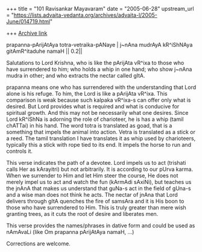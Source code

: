 +++
title = "101 Ravisankar Mayavaram"
date = "2005-06-28"
upstream_url = "https://lists.advaita-vedanta.org/archives/advaita-l/2005-June/014719.html"

+++
[Archive link](https://lists.advaita-vedanta.org/archives/advaita-l/2005-June/014719.html)

prapanna-pArijAtAya totra-vetraika-pANaye |
j~nAna mudrAyA kR^iShNAya gitAmR^itaduhe  namaH || 0.2||

Salutations to Lord Krishna, who is like the pArijAta vR^ixa to those
who have surrendered to him; who holds a whip in one hand; who show
j~nAna mudra in other; and who extracts the nectar called gItA.


prapanna means one who has surrendered  with the understanding that
Lord alone is his refuge. To him, the Lord is like a pArijAta vR^ixa.
This comparison is weak because such kalpaka vR^ixa-s can offer only
what is desired. But Lord provides what is required and what is
conducive for spiritual growth.  And this may not be necessarily what 
one desires. Since Lord kR^iShNa  is adorning the role of charioteer,
he is has a whip  (tamil chATTai) in his hand. The word totra is
translated as goad, that is a something that impels the animal into
action. Vetra is translated as a stick or a reed. The tamil
translation I have translates it as whip used by charioteers,
typically this a stick with rope tied to its end. It impels the horse
to run and controls it.

This verse indicates the path of a devotee. Lord impels us to act
(trishati calls Her as kArayitri) but not arbitrarily. It is according
to our pUrva karma. When we surrender to Him and let Him steer the
course, He does not merely impel us to act and watch the fun (kArmAdi
sAxiNi), but teaches us the jnAnA that makes us understand that guNa-s
act in the field of gUna-s and a wise man does not think he acts. The
nectar of jnAna that Lord delivers through gItA   quenches the fire of
samsAra and it is His boon to those who have surrendered to Him. This
is truly greater than mere wish granting trees, as it cuts the root of
desire and liberates men.

This verse provides the names/phrases in dative form and could be used
as nAmAvaLi (like Om prapanna pArijAtAya namaH, ...)

Corrections are welcome.

